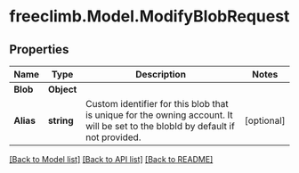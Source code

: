 # freeclimb.Model.ModifyBlobRequest

## Properties

Name | Type | Description | Notes
------------ | ------------- | ------------- | -------------
**Blob** | **Object** |  | 
**Alias** | **string** | Custom identifier for this blob that is unique for the owning account. It will be set to the blobId by default if not provided. | [optional] 

[[Back to Model list]](../README.md#documentation-for-models) [[Back to API list]](../README.md#documentation-for-api-endpoints) [[Back to README]](../README.md)

